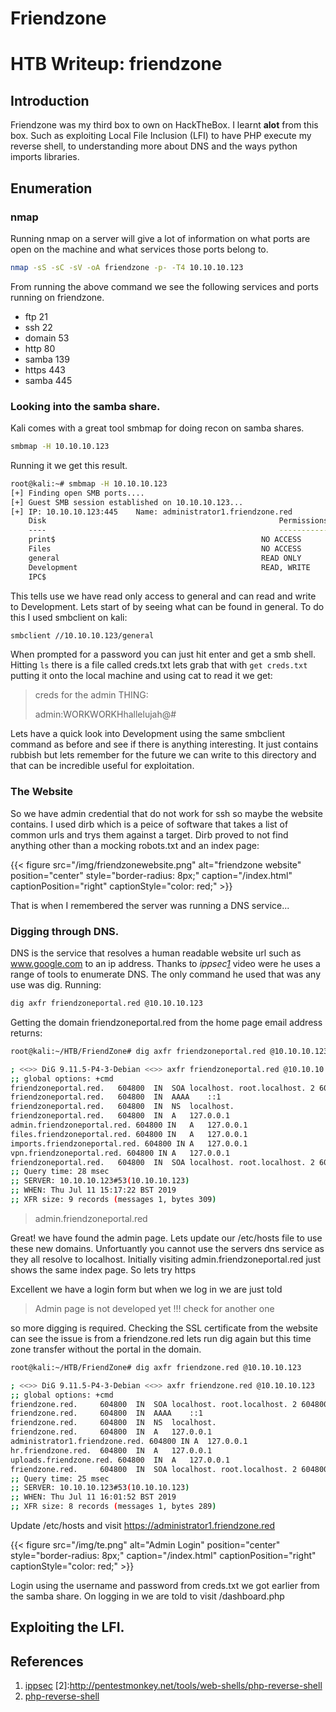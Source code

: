 # Friendzone


# HTB Writeup: friendzone

## Introduction
Friendzone was my third box to own on HackTheBox. I learnt **alot** from this box. Such as exploiting Local File Inclusion (LFI) to have PHP execute my reverse shell, to understanding more about DNS and the ways python imports libraries.


## Enumeration

### nmap
Running nmap on a server will give a lot of information on what ports are open on the machine and what services those ports belong to. 

```bash
nmap -sS -sC -sV -oA friendzone -p- -T4 10.10.10.123
```
From running the above command we see the following services and ports running on friendzone.

- ftp 21
- ssh 22
- domain 53
- http 80
- samba 139
- https 443
- samba 445

### Looking into the samba share.
Kali comes with a great tool smbmap for doing recon on samba shares.

```bash
smbmap -H 10.10.10.123
```
Running it we get this result.
```bash
root@kali:~# smbmap -H 10.10.10.123
[+] Finding open SMB ports....
[+] Guest SMB session established on 10.10.10.123...
[+] IP: 10.10.10.123:445	Name: administrator1.friendzone.red                     
	Disk                                                  	Permissions
	----                                                  	-----------
	print$                                            	NO ACCESS
	Files                                             	NO ACCESS
	general                                           	READ ONLY
	Development                                       	READ, WRITE
	IPC$ 

```

This tells use we have read only access to general and can read and write to Development. Lets start of by seeing what can be found in general. To do this I used smbclient on kali:

```bash
smbclient //10.10.10.123/general
```

When prompted for a password you can just hit enter and get a smb shell. Hitting ```ls``` there is a file called creds.txt lets grab that with ```get creds.txt``` putting it onto the local machine and using cat to read it we get:

> creds for the admin THING:
> 
> admin:WORKWORKHhallelujah@#

Lets have a quick look into Development using the same smbclient command as before and see if there is anything interesting. It just contains rubbish but lets remember for the future we can write to this directory and that can be incredible useful for exploitation.

### The Website
So we have admin credential that do not work for ssh so maybe the website contains. I used dirb which is a peice of software that takes a list of common urls and trys them against a target. Dirb proved to not find anything other than a mocking robots.txt and an index page:

{{< figure src="/img/friendzonewebsite.png" alt="friendzone website" position="center" style="border-radius: 8px;" caption="/index.html" captionPosition="right" captionStyle="color: red;" >}}

That is when I remembered the server was running a DNS service...

### Digging through DNS.
DNS is the service that resolves a human readable website url such as www.google.com to an ip address. Thanks to <cite>ippsec[1]</cite> video were he uses a range of tools to enumerate DNS. The only command he used that was any use was dig. Running:

```bash
dig axfr friendzoneportal.red @10.10.10.123
```
Getting the domain friendzoneportal.red from the home page email address returns:

```bash
root@kali:~/HTB/FriendZone# dig axfr friendzoneportal.red @10.10.10.123

; <<>> DiG 9.11.5-P4-3-Debian <<>> axfr friendzoneportal.red @10.10.10.123
;; global options: +cmd
friendzoneportal.red.	604800	IN	SOA	localhost. root.localhost. 2 604800 86400 2419200 604800
friendzoneportal.red.	604800	IN	AAAA	::1
friendzoneportal.red.	604800	IN	NS	localhost.
friendzoneportal.red.	604800	IN	A	127.0.0.1
admin.friendzoneportal.red. 604800 IN	A	127.0.0.1
files.friendzoneportal.red. 604800 IN	A	127.0.0.1
imports.friendzoneportal.red. 604800 IN	A	127.0.0.1
vpn.friendzoneportal.red. 604800 IN	A	127.0.0.1
friendzoneportal.red.	604800	IN	SOA	localhost. root.localhost. 2 604800 86400 2419200 604800
;; Query time: 28 msec
;; SERVER: 10.10.10.123#53(10.10.10.123)
;; WHEN: Thu Jul 11 15:17:22 BST 2019
;; XFR size: 9 records (messages 1, bytes 309)
```

> admin.friendzoneportal.red

Great! we have found the admin page. Lets update our /etc/hosts file to use these new domains. Unfortuantly you cannot use the servers dns service as they all resolve to localhost. Initially visiting admin.friendzoneportal.red just shows the same index page. So lets try https

Excellent we have a login form but when we log in we are just told

> Admin page is not developed yet !!! check for another one

so more digging is required. Checking the SSL certificate from the website can see the issue is from a friendzone.red lets run dig again but this time zone transfer without the portal in the domain.

```bash
root@kali:~/HTB/FriendZone# dig axfr friendzone.red @10.10.10.123

; <<>> DiG 9.11.5-P4-3-Debian <<>> axfr friendzone.red @10.10.10.123
;; global options: +cmd
friendzone.red.		604800	IN	SOA	localhost. root.localhost. 2 604800 86400 2419200 604800
friendzone.red.		604800	IN	AAAA	::1
friendzone.red.		604800	IN	NS	localhost.
friendzone.red.		604800	IN	A	127.0.0.1
administrator1.friendzone.red. 604800 IN A	127.0.0.1
hr.friendzone.red.	604800	IN	A	127.0.0.1
uploads.friendzone.red.	604800	IN	A	127.0.0.1
friendzone.red.		604800	IN	SOA	localhost. root.localhost. 2 604800 86400 2419200 604800
;; Query time: 25 msec
;; SERVER: 10.10.10.123#53(10.10.10.123)
;; WHEN: Thu Jul 11 16:01:52 BST 2019
;; XFR size: 8 records (messages 1, bytes 289)
```

Update /etc/hosts and visit https://administrator1.friendzone.red

{{< figure src="/img/te.png" alt="Admin Login" position="center" style="border-radius: 8px;" caption="/index.html" captionPosition="right" captionStyle="color: red;" >}}

Login using the username and password from creds.txt we got earlier from the samba share. On logging in we are told to visit /dashboard.php


## Exploiting the LFI.

## 





## References
[1]:https://youtu.be/JRPWFSzFaG0?t=75
1. [ippsec](https://youtu.be/JRPWFSzFaG0?t=75)
[2]:http://pentestmonkey.net/tools/web-shells/php-reverse-shell
2. [php-reverse-shell](http://pentestmonkey.net/tools/web-shells/php-reverse-shell)
